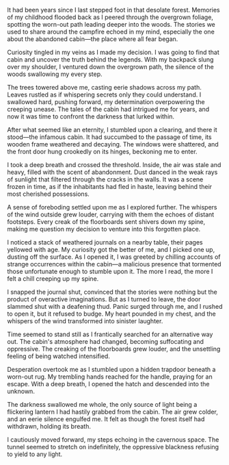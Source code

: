 It had been years since I last stepped foot in that desolate forest. Memories of my childhood flooded back as I peered through the overgrown foliage, spotting the worn-out path leading deeper into the woods. The stories we used to share around the campfire echoed in my mind, especially the one about the abandoned cabin—the place where all fear began.

Curiosity tingled in my veins as I made my decision. I was going to find that cabin and uncover the truth behind the legends. With my backpack slung over my shoulder, I ventured down the overgrown path, the silence of the woods swallowing my every step.

The trees towered above me, casting eerie shadows across my path. Leaves rustled as if whispering secrets only they could understand. I swallowed hard, pushing forward, my determination overpowering the creeping unease. The tales of the cabin had intrigued me for years, and now it was time to confront the darkness that lurked within.

After what seemed like an eternity, I stumbled upon a clearing, and there it stood—the infamous cabin. It had succumbed to the passage of time, its wooden frame weathered and decaying. The windows were shattered, and the front door hung crookedly on its hinges, beckoning me to enter.

I took a deep breath and crossed the threshold. Inside, the air was stale and heavy, filled with the scent of abandonment. Dust danced in the weak rays of sunlight that filtered through the cracks in the walls. It was a scene frozen in time, as if the inhabitants had fled in haste, leaving behind their most cherished possessions.

A sense of foreboding settled upon me as I explored further. The whispers of the wind outside grew louder, carrying with them the echoes of distant footsteps. Every creak of the floorboards sent shivers down my spine, making me question my decision to venture into this forgotten place.

I noticed a stack of weathered journals on a nearby table, their pages yellowed with age. My curiosity got the better of me, and I picked one up, dusting off the surface. As I opened it, I was greeted by chilling accounts of strange occurrences within the cabin—a malicious presence that tormented those unfortunate enough to stumble upon it. The more I read, the more I felt a chill creeping up my spine.

I snapped the journal shut, convinced that the stories were nothing but the product of overactive imaginations. But as I turned to leave, the door slammed shut with a deafening thud. Panic surged through me, and I rushed to open it, but it refused to budge. My heart pounded in my chest, and the whispers of the wind transformed into sinister laughter.

Time seemed to stand still as I frantically searched for an alternative way out. The cabin's atmosphere had changed, becoming suffocating and oppressive. The creaking of the floorboards grew louder, and the unsettling feeling of being watched intensified.

Desperation overtook me as I stumbled upon a hidden trapdoor beneath a worn-out rug. My trembling hands reached for the handle, praying for an escape. With a deep breath, I opened the hatch and descended into the unknown.

The darkness swallowed me whole, the only source of light being a flickering lantern I had hastily grabbed from the cabin. The air grew colder, and an eerie silence engulfed me. It felt as though the forest itself had withdrawn, holding its breath.

I cautiously moved forward, my steps echoing in the cavernous space. The tunnel seemed to stretch on indefinitely, the oppressive blackness refusing to yield to any light.